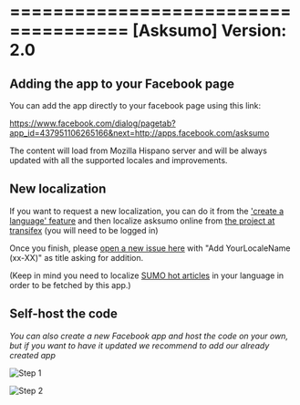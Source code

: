 ===================================== 
[Asksumo] 
Version: 2.0
=====================================

## Adding the app to your Facebook page
You can add the app directly to your facebook page using this link:

https://www.facebook.com/dialog/pagetab?app_id=437951106265166&next=http://apps.facebook.com/asksumo

The content will load from Mozilla Hispano server and will be always updated with all the supported locales and improvements.

## New localization

If you want to request a new localization, you can do it from the ['create a language' feature](https://www.transifex.com/projects/p/mozillahispano/languages/add/) and then localize asksumo online from [the project at transifex](https://www.transifex.com/projects/p/mozillahispano/resource/asksumo-fb/) (you will need to be logged in)

Once you finish, please [open a new issue here](https://github.com/mozillahispano/asksumo-fb/issues) with "Add YourLocaleName (xx-XX)" as title asking for addition.

(Keep in mind you need to localize [SUMO hot articles](https://support.mozilla.org/topics/hot) in your language in order to be fetched by this app.)

## Self-host the code
*You can also create a new Facebook app and host the code on your own, but if you want to have it updated we recommend to add our already created app*

![Step 1](asksumo-fb/blob/master/doc/1install.png)

![Step 2](asksumo-fb/blob/master/doc/2install.png)